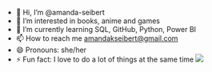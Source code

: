- 👋 Hi, I’m @amanda-seibert
- 👀 I’m interested in books, anime and games
- 🌱 I’m currently learning SQL, GitHub, Python, Power BI
- 📫 How to reach me amandakseibert@gmail.com                                                                                         
- 😄 Pronouns: she/her
- ⚡ Fun fact: I love to do a lot of things at the same time
![](image/programmeow.jpg)



